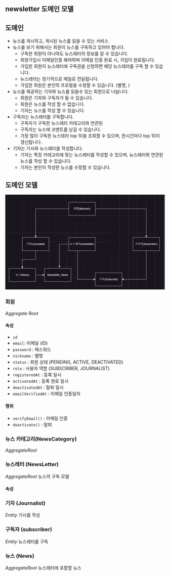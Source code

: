 ## newsletter 도메인 모델


## 도메인
- 뉴스를 게시하고, 게시된 뉴스를 읽을 수 있는 서비스
- 뉴스를 보기 위해서는 회원이 뉴스를 구독하고 있어야 합니다.
  - 구독한 회원이 아니여도 뉴스레터의 정보를 알 수 있습니다.
  - 회원가입시 이메일인증 해야하며 이메일 인증 완료 시, 가입이 완료됩니다.
  - 가입한 회원이 뉴스레터에 구독권을 신청하면 해당 뉴스테러를 구독 할 수 있습니다.
  - 뉴스레터는 정기적으로 메일로 전달됩니다.
  - 가입한 회원은 본인의 프로필을 수정할 수 있습니다. (별명, )
- 뉴스를 제공하는 기자와 뉴스를 읽을수 있는 회원으로 나뉩니다.
  - 회원은 기자와 구독자가 될 수 있습니다. 
  - 회원은 뉴스를 작성 할 수 없습니다.
  - 기자는 뉴스를 작성 할 수 있습니다.
- 구독자는 뉴스레터를 구독합니다.
  - 구독자가 구독한 뉴스레터 카테고리와 연관된
  - 구독자는 뉴스에 코멘트를 남길 수 있습니다. 
  - 가장 많이 구독한 뉴스테러 top 10을 조회할 수 있으며, 한시간마다 top 10이 갱신됩니다.
- 기자는 기사와 뉴스레터를 작성합니다.
  - 기자는 특정 카테고리에 맞는 뉴스레터를 작성할 수 있으며, 뉴스레터와 연관된 뉴스를 작성 할 수 있습니다.
  - 기자는 본인이 작성한 뉴스를 수정할 수 있습니다.


## 도메인 모델
![img.png](img.png)

### 회원
_Aggregate Root_

#### 속성
- `id` 
- `email`: 이메일 (ID)
- `password` : 패스워드
- `nickname` : 별명
- `status` : 회원 상태 (PENDING, ACTIVE, DEACTIVATED)
- `role` : 사용자 역할 (SUBSCRIBER, JOURNALIST)
- `registeredAt` : 등록 일시
- `activatedAt` : 등록 완료 일시
- `deactivatedAt` : 탈퇴 일시
- `emailVerifiedAt` : 이메일 인증일자

#### 행위
- `verifyEmail()` : 이메일 인증
- `deactivate()` : 탈퇴

### 뉴스 카테고리(NewsCategory)
_AggregateRoot_


### 뉴스레터 (NewsLetter)
_AggregateRoot_
뉴스의 구독 모델

#### 속성

### 기자 (Journalist)
_Entity_
기사를 작성

### 구독자 (subscriber)
_Entity_
뉴스레터를 구독

### 뉴스 (News)
_AggregateRoot_
뉴스레터에 포함할 뉴스 

